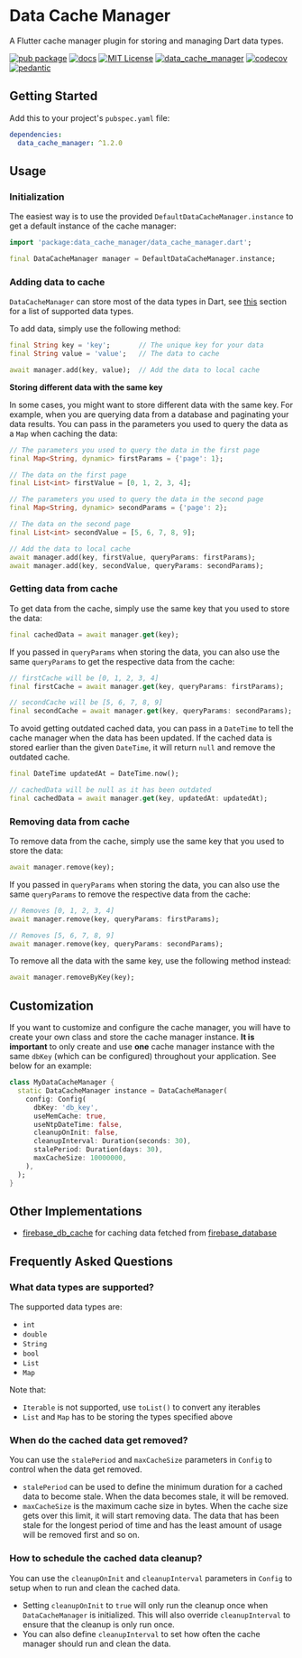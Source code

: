 # Data Cache Manager

A Flutter cache manager plugin for storing and managing Dart data types.

[![pub package](https://img.shields.io/pub/v/data_cache_manager.svg)](https://pub.dartlang.org/packages/data_cache_manager)
[![docs](https://img.shields.io/badge/docs-latest-blue.svg)](https://pub.dev/documentation/data_cache_manager/latest/)
[![MIT License](https://img.shields.io/github/license/zeshuaro/data_cache_manager.svg)](https://github.com/zeshuaro/data_cache_manager/blob/main/data_cache_manager/LICENSE)
[![data_cache_manager](https://github.com/zeshuaro/data_cache_manager/actions/workflows/data_cache_manager.yml/badge.svg)](https://github.com/zeshuaro/data_cache_manager/actions/workflows/data_cache_manager.yml)
[![codecov](https://codecov.io/gh/zeshuaro/data_cache_manager/branch/main/graph/badge.svg?token=BA2LTD1XI1&flag=data_cache_manager)](https://codecov.io/gh/zeshuaro/data_cache_manager)
[![pedantic](https://img.shields.io/badge/style-pedantic-40c4ff.svg)](https://github.com/google/pedantic)

## Getting Started

Add this to your project's `pubspec.yaml` file:

```yml
dependencies:
  data_cache_manager: ^1.2.0
```

## Usage

### Initialization

The easiest way is to use the provided `DefaultDataCacheManager.instance` to get a default instance of the cache manager:

```dart
import 'package:data_cache_manager/data_cache_manager.dart';

final DataCacheManager manager = DefaultDataCacheManager.instance;
```

### Adding data to cache

`DataCacheManager` can store most of the data types in Dart, see [this](#what-data-types-are-supported) section for a list of supported data types.

To add data, simply use the following method:

```dart
final String key = 'key';       // The unique key for your data
final String value = 'value';   // The data to cache

await manager.add(key, value);  // Add the data to local cache
```

**Storing different data with the same key**

In some cases, you might want to store different data with the same key. For example, when you are querying data from a database and paginating your data results. You can pass in the parameters you used to query the data as a `Map` when caching the data:

```dart
// The parameters you used to query the data in the first page
final Map<String, dynamic> firstParams = {'page': 1};

// The data on the first page
final List<int> firstValue = [0, 1, 2, 3, 4];

// The parameters you used to query the data in the second page
final Map<String, dynamic> secondParams = {'page': 2};

// The data on the second page
final List<int> secondValue = [5, 6, 7, 8, 9];

// Add the data to local cache
await manager.add(key, firstValue, queryParams: firstParams);
await manager.add(key, secondValue, queryParams: secondParams);
```

### Getting data from cache

To get data from the cache, simply use the same key that you used to store the data:

```dart
final cachedData = await manager.get(key);
```

If you passed in `queryParams` when storing the data, you can also use the same `queryParams` to get the respective data from the cache:

```dart
// firstCache will be [0, 1, 2, 3, 4]
final firstCache = await manager.get(key, queryParams: firstParams);

// secondCache will be [5, 6, 7, 8, 9]
final secondCache = await manager.get(key, queryParams: secondParams);
```

To avoid getting outdated cached data, you can pass in a `DateTime` to tell the cache manager when the data has been updated. If the cached data is stored earlier than the given `DateTime`, it will return `null` and remove the outdated cache.

```dart
final DateTime updatedAt = DateTime.now();

// cachedData will be null as it has been outdated
final cachedData = await manager.get(key, updatedAt: updatedAt);
```

### Removing data from cache

To remove data from the cache, simply use the same key that you used to store the data:

```dart
await manager.remove(key);
```

If you passed in `queryParams` when storing the data, you can also use the same `queryParams` to remove the respective data from the cache:

```dart
// Removes [0, 1, 2, 3, 4]
await manager.remove(key, queryParams: firstParams);

// Removes [5, 6, 7, 8, 9]
await manager.remove(key, queryParams: secondParams);
```

To remove all the data with the same key, use the following method instead:

```dart
await manager.removeByKey(key);
```

## Customization

If you want to customize and configure the cache manager, you will have to create your own class and store the cache manager instance. **It is important** to only create and use **one** cache manager instance with the same `dbKey` (which can be configured) throughout your application. See below for an example:

```dart
class MyDataCacheManager {
  static DataCacheManager instance = DataCacheManager(
    config: Config(
      dbKey: 'db_key',
      useMemCache: true,
      useNtpDateTime: false,
      cleanupOnInit: false,
      cleanupInterval: Duration(seconds: 30),
      stalePeriod: Duration(days: 30),
      maxCacheSize: 10000000,
    ),
  );
}
```

## Other Implementations

- [firebase_db_cache](https://github.com/zeshuaro/data_cache_manager/tree/main/firebase_db_cache) for caching data fetched from [firebase_database](https://pub.dev/packages/firebase_database)

## Frequently Asked Questions

### What data types are supported?

The supported data types are:
- `int` 
- `double`
- `String`
- `bool`
- `List`
- `Map`

Note that:
- `Iterable` is not supported, use `toList()` to convert any iterables
- `List` and `Map` has to be storing the types specified above

### When do the cached data get removed?

You can use the `stalePeriod` and `maxCacheSize` parameters in `Config` to control when the data get removed.

- `stalePeriod` can be used to define the minimum duration for a cached data to become stale. When the data becomes stale, it will be removed.
- `maxCacheSize` is the maximum cache size in bytes. When the cache size gets over this limit, it will start removing data. The data that has been stale for the longest period of time and has the least amount of usage will be removed first and so on.

### How to schedule the cached data cleanup?

You can use the `cleanupOnInit` and `cleanupInterval` parameters in `Config` to setup when to run and clean the cached data.

- Setting `cleanupOnInit` to `true` will only run the cleanup once when `DataCacheManager` is initialized. This will also override `cleanupInterval` to ensure that the cleanup is only run once.
- You can also define `cleanupInterval` to set how often the cache manager should run and clean the data.
